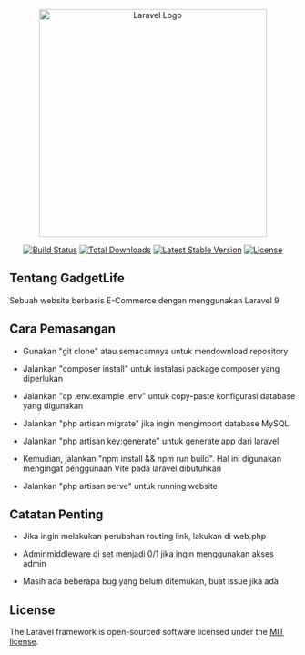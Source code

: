 <p align="center"><a href="https://laravel.com" target="_blank"><img src="https://raw.githubusercontent.com/laravel/art/master/logo-lockup/5%20SVG/2%20CMYK/1%20Full%20Color/laravel-logolockup-cmyk-red.svg" width="400" alt="Laravel Logo"></a></p>

<p align="center">
<a href="https://travis-ci.org/laravel/framework"><img src="https://travis-ci.org/laravel/framework.svg" alt="Build Status"></a>
<a href="https://packagist.org/packages/laravel/framework"><img src="https://img.shields.io/packagist/dt/laravel/framework" alt="Total Downloads"></a>
<a href="https://packagist.org/packages/laravel/framework"><img src="https://img.shields.io/packagist/v/laravel/framework" alt="Latest Stable Version"></a>
<a href="https://packagist.org/packages/laravel/framework"><img src="https://img.shields.io/packagist/l/laravel/framework" alt="License"></a>
</p>

## Tentang GadgetLife

Sebuah website berbasis E-Commerce dengan menggunakan Laravel 9

## Cara Pemasangan

- Gunakan "git clone" atau semacamnya untuk mendownload repository

- Jalankan "composer install" untuk instalasi package composer yang diperlukan

- Jalankan "cp .env.example .env" untuk copy-paste konfigurasi database yang digunakan 

- Jalankan "php artisan migrate" jika ingin mengimport database MySQL 

- Jalankan "php artisan key:generate" untuk generate app dari laravel

- Kemudian, jalankan "npm install && npm run build". Hal ini digunakan mengingat penggunaan Vite pada laravel dibutuhkan

- Jalankan "php artisan serve" untuk running website

## Catatan Penting

- Jika ingin melakukan perubahan routing link, lakukan di web.php

- Adminmiddleware di set menjadi 0/1 jika ingin menggunakan akses admin

- Masih ada beberapa bug yang belum ditemukan, buat issue jika ada

## License

The Laravel framework is open-sourced software licensed under the [MIT license](https://opensource.org/licenses/MIT).
